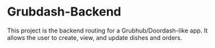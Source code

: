 # Grubdash-Backend

This project is the backend routing for a Grubhub/Doordash-like app.
It allows the user to create, view, and update dishes and orders.
